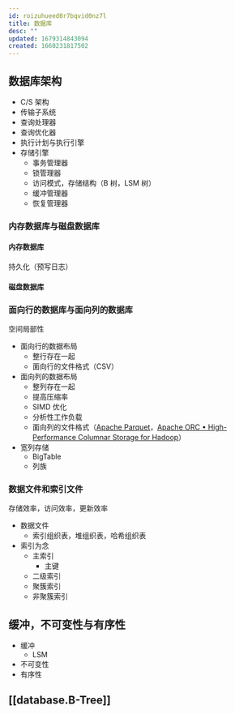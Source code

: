```yaml
---
id: roizuhueed0r7bqvid0nz7l
title: 数据库
desc: ""
updated: 1679314843094
created: 1660231817502
---
```


## 数据库架构

- C/S 架构
- 传输子系统
- 查询处理器
- 查询优化器
- 执行计划与执行引擎
- 存储引擎
  - 事务管理器
  - 锁管理器
  - 访问模式，存储结构（B 树，LSM 树）
  - 缓冲管理器
  - 恢复管理器

### 内存数据库与磁盘数据库

#### 内存数据库

持久化（预写日志）

#### 磁盘数据库

### 面向行的数据库与面向列的数据库

空间局部性

- 面向行的数据布局
  - 整行存在一起
  - 面向行的文件格式（CSV）
- 面向列的数据布局
  - 整列存在一起
  - 提高压缩率
  - SIMD 优化
  - 分析性工作负载
  - 面向列的文件格式（[Apache Parquet](https://parquet.apache.org/)，[Apache ORC • High-Performance Columnar Storage for Hadoop](https://orc.apache.org/)）
- 宽列存储
  - BigTable
  - 列族

### 数据文件和索引文件

存储效率，访问效率，更新效率

- 数据文件
  - 索引组织表，堆组织表，哈希组织表
- 索引为念
  - 主索引
    - 主键
  - 二级索引
  - 聚簇索引
  - 非聚簇索引

## 缓冲，不可变性与有序性

- 缓冲
  - LSM
- 不可变性
- 有序性

## [[database.B-Tree]]

